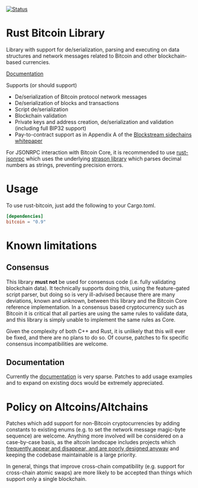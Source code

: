 [![Status](https://travis-ci.org/apoelstra/rust-bitcoin.png?branch=master)](https://travis-ci.org/apoelstra/rust-bitcoin)

# Rust Bitcoin Library

Library with support for de/serialization, parsing and executing on data
structures and network messages related to Bitcoin and other blockchain-based
currencies.

[Documentation](https://www.wpsoftware.net/rustdoc/bitcoin/)

Supports (or should support)

* De/serialization of Bitcoin protocol network messages
* De/serialization of blocks and transactions
* Script de/serialization
* Blockchain validation
* Private keys and address creation, de/serialization and validation (including full BIP32 support)
* Pay-to-contract support as in Appendix A of the [Blockstream sidechains whitepaper](https://www.blockstream.com/sidechains.pdf)

For JSONRPC interaction with Bitcoin Core, it is recommended to use [rust-jsonrpc](https://github.com/apoelstra/rust-jsonrpc)
which uses the underlying [strason library](https://github.com/apoelstra/strason)
which parses decimal numbers as strings, preventing precision errors.

# Usage

To use rust-bitcoin, just add the following to your Cargo.toml.

```toml
[dependencies]
bitcoin = "0.9"
```

# Known limitations

## Consensus

This library **must not** be used for consensus code (i.e. fully validating
blockchain data). It technically supports doing this, using the feature-gated
script parser, but doing so is very
ill-advised because there are many deviations, known and unknown, between
this library and the Bitcoin Core reference implementation. In a consensus
based cryptocurrency such as Bitcoin it is critical that all parties are
using the same rules to validate data, and this library is simply unable
to implement the same rules as Core.

Given the complexity of both C++ and Rust, it is unlikely that this will
ever be fixed, and there are no plans to do so. Of course, patches to
fix specific consensus incompatibilities are welcome.

## Documentation

Currently the [documentation](https://www.wpsoftware.net/rustdoc/bitcoin/)
is very sparse. Patches to add usage examples and to expand on existing
docs would be extremely appreciated.


# Policy on Altcoins/Altchains

Patches which add support for non-Bitcoin cryptocurrencies by adding constants
to existing enums (e.g. to set the network message magic-byte sequence) are
welcome. Anything more involved will be considered on a case-by-case basis,
as the altcoin landscape includes projects which [frequently appear and
disappear, and are poorly designed anyway](https://download.wpsoftware.net/bitcoin/alts.pdf)
and keeping the codebase maintainable is a large priority.

In general, things that improve cross-chain compatibility (e.g. support for
cross-chain atomic swaps) are more likely to be accepted than things which
support only a single blockchain.



